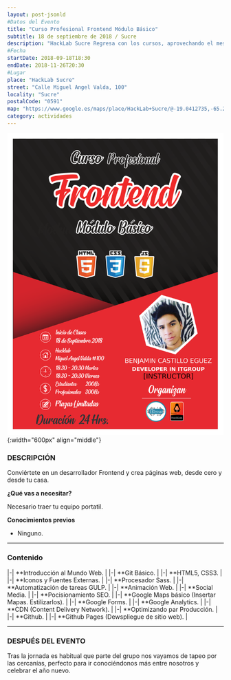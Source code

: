 ```yaml
---
layout: post-jsonld
#Datos del Evento
title: "Curso Profesional Frontend Módulo Básico"
subtitle: 18 de septiembre de 2018 / Sucre
description: "HackLab Sucre Regresa con los cursos, aprovechando el mes del Estudiante lanzamos el Curso Profesional Fronted Módulo Básico"
#Fecha
startDate: 2018-09-18T18:30
endDate: 2018-11-26T20:30
#Lugar
place: "HackLab Sucre"
street: "Calle Miguel Angel Valda, 100"
locality: "Sucre"
postalCode: "0591"
map: "https://www.google.es/maps/place/HackLab+Sucre/@-19.0412735,-65.2591987,738m/data=!3m1!1e3!4m12!1m6!3m5!1s0x93fbcf1b0f977ddd:0x5883d248ad7ce480!2sHackLab+Sucre!8m2!3d-19.0412735!4d-65.25701!3m4!1s0x93fbcf1b0f977ddd:0x5883d248ad7ce480!8m2!3d-19.0412735!4d-65.25701"
category: actividades
---
```

![Curso Profesional GNU/Linux (2018)](/recursos/cursos/2018-09-18-frontend-horario.png){:width="600px" align="middle"}
### DESCRIPCIÓN

Conviértete en un desarrollador Frontend y crea páginas web, desde cero y desde tu casa.


**¿Qué vas a necesitar?**

Necesario traer tu equipo portatil.


**Conocimientos previos**

- Ninguno.

---

### Contenido

|-| **Introducción al Mundo Web. |
|-| **Git Básico. |
|-| **HTML5, CSS3. |
|-| **Iconos y Fuentes Externas. |
|-| **Procesador Sass. |
|-| **Automatización de tareas GULP. |
|-| **Animación Web. |
|-| **Social Media. |
|-| **Pocisionamiento SEO. |
|-| **Google Maps básico (Insertar Mapas. Estilizarlos). |
|-| **Google Forms. |
|-| **Google Analytics. |
|-| **CDN (Content Delivery Network). |
|-| **Optimizando par Producción. |
|-| **Github. |
|-| **Github Pages (Dewspliegue de sitio web). |

---

### DESPUÉS DEL EVENTO

Tras la jornada es habitual que parte del grupo nos vayamos de tapeo por las cercanías, perfecto para ir conociéndonos más entre nosotros y celebrar el año nuevo.
